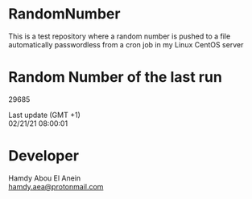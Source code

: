 # RandomNumber    
This is a test repository where a random number is pushed to a file automatically passwordless from a cron job in my Linux CentOS server    
# Random Number of the last run   
29685
      
Last update (GMT +1)    
02/21/21 08:00:01
# Developer    
Hamdy Abou El Anein   
hamdy.aea@protonmail.com
